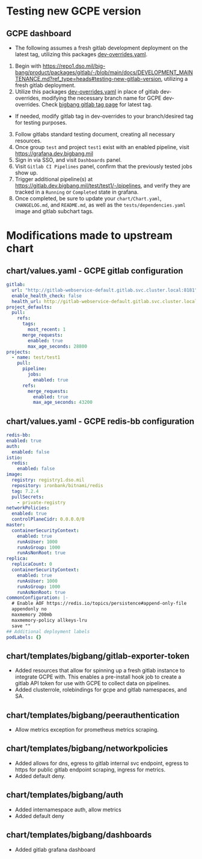 # Testing new GCPE version

## GCPE dashboard
- The following assumes a fresh gitlab development deployment on the latest tag, utilizing this packages [dev-overrides.yaml](./dev-overrides.yaml).
1. Begin with https://repo1.dso.mil/big-bang/product/packages/gitlab/-/blob/main/docs/DEVELOPMENT_MAINTENANCE.md?ref_type=heads#testing-new-gitlab-version, utilizing 
a fresh gitlab deployment.
2. Utilize this packages [dev-overrides.yaml](./dev-overrides.yaml) in place of gitlab dev-overrides, modifying the necessary branch name for GCPE dev-overrides. Check [bigbang gitlab tag page](https://repo1.dso.mil/big-bang/product/packages/gitlab/-/tags) for latest tag.
- If needed, modify gitlab tag in dev-overrides to your branch/desired tag for testing purposes.
3. Follow gitlabs standard testing document, creating all necessary resources.
4. Once group `test` and project `test1` exist with an enabled pipeline, visit https://grafana.dev.bigbang.mil
5. Sign in via SSO, and visit `Dashboards` panel.  
6. Visit `Gitlab CI Pipelines` panel, confirm that the previously tested jobs show up.  
7. Trigger additional pipeline(s) at https://gitlab.dev.bigbang.mil/test/test1/-/pipelines, and verify they are tracked in a `Running` or `Completed` state in grafana.
8.  Once completed, be sure to update your `chart/Chart.yaml`, `CHANGELOG.md`, and `README.md`, as well as the `tests/dependencies.yaml` image and gitlab subchart tags.


# Modifications made to upstream chart

## chart/values.yaml - GCPE gitlab configuration
  ```yaml
  gitlab:
    url: "http://gitlab-webservice-default.gitlab.svc.cluster.local:8181"
    enable_health_check: false
    health_url: http://gitlab-webservice-default.gitlab.svc.cluster.local:8181
  project_defaults:
    pull:
      refs:
        tags:
          most_recent: 1
        merge_requests:
          enabled: true
          max_age_seconds: 28800
  projects:
    - name: test/test1
      pull:
        pipeline:
          jobs:
            enabled: true
        refs:
          merge_requests:
            enabled: true
            max_age_seconds: 43200
  ```

## chart/values.yaml - GCPE redis-bb configuration
  ```yaml
redis-bb:
  enabled: true
  auth:
    enabled: false
  istio:
    redis:
      enabled: false
  image:
    registry: registry1.dso.mil
    repository: ironbank/bitnami/redis
    tag: 7.2.4
    pullSecrets:
      - private-registry
  networkPolicies:
    enabled: true
    controlPlaneCidr: 0.0.0.0/0
  master:
    containerSecurityContext:
      enabled: true
      runAsUser: 1000
      runAsGroup: 1000
      runAsNonRoot: true
  replica:
    replicaCount: 0
    containerSecurityContext:
      enabled: true
      runAsUser: 1000
      runAsGroup: 1000
      runAsNonRoot: true
  commonConfiguration: |-
    # Enable AOF https://redis.io/topics/persistence#append-only-file
    appendonly no
    maxmemory 200mb
    maxmemory-policy allkeys-lru
    save ""
  ## Additional deployment labels
  podLabels: {}
  ```

## chart/templates/bigbang/gitlab-exporter-token
- Added resources that allow for spinning up a fresh gitlab instance to integrate GCPE with.  This enables a pre-install hook job to create
a gitlab API token for use with GCPE to collect data on pipelines.
- Added clusterrole, rolebindings for gcpe and gitlab namespaces, and SA.

## chart/templates/bigbang/peerauthentication
- Allow metrics exception for prometheus metrics scraping.

## chart/templates/bigbang/networkpolicies
- Added allows for dns, egress to gitlab internal svc endpoint, egress to https for public gitlab endpoint scraping, ingress for metrics.
- Added default deny.

## chart/templates/bigbang/auth
- Added internamespace auth, allow metrics
- Added default deny

## chart/templates/bigbang/dashboards
- Added gitlab grafana dashboard
